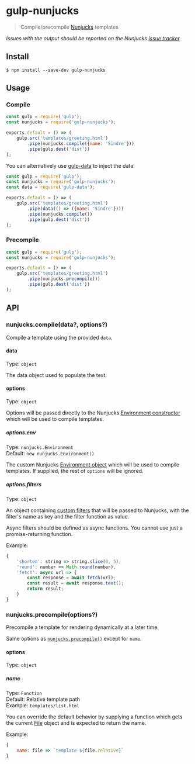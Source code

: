 # gulp-nunjucks

> Compile/precompile [Nunjucks](https://mozilla.github.io/nunjucks/) templates

*Issues with the output should be reported on the Nunjucks [issue tracker](https://github.com/mozilla/nunjucks/issues).*


## Install

```
$ npm install --save-dev gulp-nunjucks
```


## Usage

### Compile

```js
const gulp = require('gulp');
const nunjucks = require('gulp-nunjucks');

exports.default = () => (
	gulp.src('templates/greeting.html')
		.pipe(nunjucks.compile({name: 'Sindre'}))
		.pipe(gulp.dest('dist'))
);
```

You can alternatively use [gulp-data](https://github.com/colynb/gulp-data) to inject the data:

```js
const gulp = require('gulp');
const nunjucks = require('gulp-nunjucks');
const data = require('gulp-data');

exports.default = () => (
	gulp.src('templates/greeting.html')
		.pipe(data(() => ({name: 'Sindre'})))
		.pipe(nunjucks.compile())
		.pipe(gulp.dest('dist'))
);
```

### Precompile

```js
const gulp = require('gulp');
const nunjucks = require('gulp-nunjucks');

exports.default = () => (
	gulp.src('templates/greeting.html')
		.pipe(nunjucks.precompile())
		.pipe(gulp.dest('dist'))
);
```


## API

### nunjucks.compile(data?, options?)

Compile a template using the provided `data`.

#### data

Type: `object`

The data object used to populate the text.

#### options

Type: `object`

Options will be passed directly to the Nunjucks [Environment constructor](https://mozilla.github.io/nunjucks/api.html#constructor) which will be used to compile templates.

##### options.env

Type: `nunjucks.Environment`<br>
Default: `new nunjucks.Environment()`

The custom Nunjucks [Environment object](https://mozilla.github.io/nunjucks/api.html#environment) which will be used to compile templates. If supplied, the rest of `options` will be ignored.

##### options.filters

Type: `object`

An object containing [custom filters](https://mozilla.github.io/nunjucks/api.html#custom-filters) that will be passed to Nunjucks, with the filter's name as key and the filter function as value.

Async filters should be defined as async functions. You cannot use just a promise-returning function.

Example:

```js
{
	'shorten': string => string.slice(0, 5),
	'round': number => Math.round(number),
	'fetch': async url => {
		const response = await fetch(url);
		const result = await response.text();
		return result;
	}
}
```

### nunjucks.precompile(options?)

Precompile a template for rendering dynamically at a later time.

Same options as [`nunjucks.precompile()`](https://mozilla.github.io/nunjucks/api.html#precompile) except for `name`.

#### options

Type: `object`

##### name

Type: `Function`<br>
Default: Relative template path<br>
Example: `templates/list.html`

You can override the default behavior by supplying a function which gets the current [File](https://github.com/gulpjs/vinyl#options) object and is expected to return the name.

Example:

```js
{
	name: file => `template-${file.relative}`
}
```
